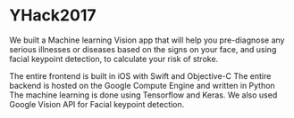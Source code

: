 # YHack2017
We built a Machine learning Vision app that will help you pre-diagnose any serious illnesses or diseases based on the signs on your face, and using facial keypoint detection, to calculate your risk of stroke.

The entire frontend is built in iOS with Swift and Objective-C
The entire backend is hosted on the Google Compute Engine and written in Python
The machine learning is done using Tensorflow and Keras. We also used Google Vision API for Facial keypoint detection.
